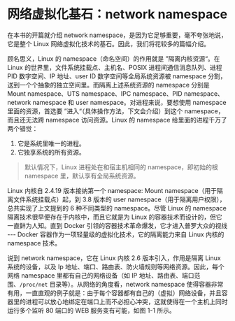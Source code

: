 # 网络虚拟化基石：network namespace

在本书的开篇就介绍 network namespace，是因为它足够重要，毫不夸张地说，它是整个 Linux 网络虚拟化技术的基石。因此，我们将花较多的篇幅介绍。

顾名思义，Linux 的 namespace（命名空间）的作用就是 ”隔离内核资源“。在 Linux 的世界里，文件系统挂载点、主机名、POSIX 进程间通信消息队列、进程 PID 数字空间、IP 地址、user ID 数字空间等全局系统资源被 namespace 分割，送到一个个抽象的独立空间里。而隔离上述系统资源的 namespace 分别是 Mount namespace、UTS namespace、IPC namespace、PID namespace、network namespace 和 user namespace。对进程来说，要想使用 namespace 里面的资源，首选要 ”进入“（具体操作方法，下文会介绍）到这个 namespace，而且还无法跨 namespace 访问资源。Linux 的 namespace 给里面的进程千万了两个错觉：

1. 它是系统里唯一的进程。
2. 它独享系统的所有资源。

> 默认情况下，Linux 进程处在和宿主机相同的 namespace，即初始的根 namespace 里，默认享有全局系统资源。

Linux 内核自 2.4.19 版本接纳第一个 namespace: Mount namespace（用于隔离文件系统挂载点）起，到 3.8 版本的 user namespace（用于隔离用户权限），总共实现了上文提到的 6 种不同类型的 namespace。尽管 Linux 的 namespace 隔离技术很早便存在于内核中，而且它就是为 Linux 的容器技术而设计的，但它一直鲜为人知。直到 Docker 引领的容器技术革命爆发，它才进入普罗大众的视线 --- Docker 容器作为一项轻量级的虚拟化技术，它的隔离能力来自 Linux 内核的 namespace 技术。

说到 network namespace，它在 Linux 内核 2.6 版本引入，作用是隔离 Linux 系统的设备，以及 Ip 地址、端口、路由表、防火墙规则等网络资源。因此，每个网络 namespace 里都有自己的网络设备（如 IP 地址、路由表、端口范围、`/proc/net` 目录等）。从网络的角度看，network namespace 使得容器非常有用，一直直观的例子就是：由于每个容器都有自己的（虚拟）网络设备，并且容器里的进程可以放心地绑定在端口上而不必担心冲突，这就使得在一个主机上同时运行多个监听 80 端口的 WEB 服务变有可能，如图 1-1 所示。


